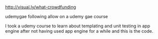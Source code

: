 
http://visual.ly/what-crowdfunding

udemygae
following allow on a udemy gae course

I took a udemy course to learn about templating and unit testing in app engine after not having used app engine for a while and this is the code.
